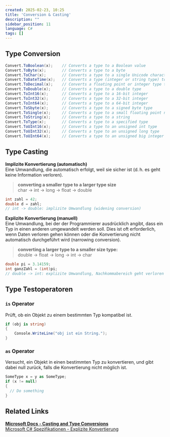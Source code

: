 ```yaml
---
created: 2025-02-23, 10:25
title: 'Conversion & Casting'
description: ""
sidebar_position: 11
language: C#
tags: []
---
```


## Type Conversion

```csharp
Convert.ToBoolean(x);    // Converts a type to a Boolean value
Convert.ToByte(x);       // Converts a type to a byte
Convert.ToChar(x);       // Converts a type to a single Unicode character
Convert.ToDateTime(x);   // Converts a type (integer or string type) to date-time structures
Convert.ToDecimal(x);    // Converts a floating point or integer type to a decimal type
Convert.ToDouble(x);     // Converts a type to a double type
Convert.ToInt16(x);      // Converts a type to a 16-bit integer
Convert.ToInt32(x);      // Converts a type to a 32-bit integer
Convert.ToInt64(x);      // Converts a type to a 64-bit integer
Convert.ToSbyte(x);      // Converts a type to a signed byte type
Convert.ToSingle(x);     // Converts a type to a small floating point number
Convert.ToString(x);     // Converts a type to a string
Convert.ToType(x);       // Converts a type to a specified type
Convert.ToUInt16(x);     // Converts a type to an unsigned int type
Convert.ToUInt32(x);     // Converts a type to an unsigned long type
Convert.ToUInt64(x);     // Converts a type to an unsigned big integer
```

## Type Casting
**Implizite Konvertierung (automatisch)**  
Eine Umwandlung, die automatisch erfolgt, weil sie sicher ist (d. h. es geht keine Information verloren).

> **converting a smaller type to a larger type size**  
> char -> int -> long -> float -> double

```csharp
int zahl = 42;
double d = zahl;  
// int -> double: implizite Umwandlung (widening conversion)
```

**Explizite Konvertierung (manuell)**  
Eine Umwandlung, bei der der Programmierer ausdrücklich angibt, dass ein Typ in einen anderen umgewandelt werden soll.
Dies ist oft erforderlich, wenn Daten verloren gehen können oder die Konvertierung nicht automatisch durchgeführt wird (narrowing conversion).

> **converting a larger type to a smaller size type:**  
> double -> float -> long -> int -> char

```csharp
double pi = 3.14159;
int ganzZahl = (int)pi;  
// double -> int: explizite Umwandlung, Nachkommabereich geht verloren
```

## Type Testoperatoren

### `is` Operator
Prüft, ob ein Objekt zu einem bestimmten Typ kompatibel ist.

```csharp
if (obj is string)
{
    Console.WriteLine("obj ist ein String.");
}
```

### `as` Operator
Versucht, ein Objekt in einen bestimmten Typ zu konvertieren, und gibt dabei null zurück, falls die Konvertierung nicht möglich ist.

```csharp
SomeType x = y as SomeType;
if (x != null)
{
  // Do something
}
```

## Related Links
[**Microsoft Docs - Casting and Type Conversions**](https://learn.microsoft.com/en-us/dotnet/csharp/programming-guide/types/casting-and-type-conversions)   
[Microsoft C# Spezifikationen - Explizite Konvertierung](https://learn.microsoft.com/de-de/dotnet/csharp/language-reference/language-specification/conversions#103-explicit-conversions) 